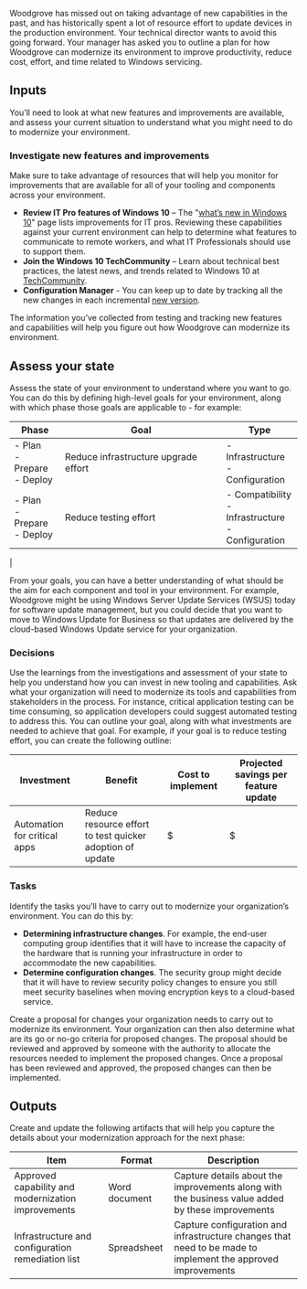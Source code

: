 Woodgrove has missed out on taking advantage of new capabilities in the past, and has historically spent a lot of resource effort to update devices in the production environment. Your technical director wants to avoid this going forward. Your manager has asked you to outline a plan for how Woodgrove can modernize its environment to improve productivity, reduce cost, effort, and time related to Windows servicing.

## Inputs

You’ll need to look at what new features and improvements are available, and assess your current situation to understand what you might need to do to modernize your environment. 

### Investigate new features and improvements

Make sure to take advantage of resources that will help you monitor for improvements that are available for all of your tooling and components across your environment.

- **Review IT Pro features of Windows 10** – The "[what’s new in Windows 10](https://docs.microsoft.com/windows/whats-new/)" page lists improvements for IT pros. Reviewing these capabilities against your current environment can help to determine what features to communicate to remote workers, and what IT Professionals should use to support them.  
- **Join the Windows 10 TechCommunity** – Learn about technical best practices, the latest news, and trends related to Windows 10 at [TechCommunity](https://techcommunity.microsoft.com/t5/windows-10/ct-p/Windows10).
- **Configuration Manager** -  You can keep up to date by tracking all the new changes in each incremental [new version](https://docs.microsoft.com/mem/configmgr/core/plan-design/changes/whats-new-incremental-versions).

The information you’ve collected from testing and tracking new features and capabilities will help you figure out how Woodgrove can modernize its environment.

## Assess your state

Assess the state of your environment to understand where you want to go. You can do this by defining high-level goals for your environment, along with which phase those goals are applicable to - for example:

|Phase  |Goal  |Type  |
|---------|---------|---------|
|- Plan<br/>- Prepare<br/>- Deploy|Reduce infrastructure upgrade effort|- Infrastructure<br/>- Configuration
|- Plan<br/>- Prepare<br/>- Deploy|Reduce testing effort|- Compatibility<br/>- Infrastructure<br/>- Configuration
|

From your goals, you can have a better understanding of what should be the aim for each component and tool in your environment. For example, Woodgrove might be using Windows Server Update Services (WSUS) today for software update management, but you could decide that you want to move to Windows Update for Business so that updates are delivered by the cloud-based Windows Update service for your organization.

### Decisions

Use the learnings from the investigations and assessment of your state to help you understand how you can invest in new tooling and capabilities. Ask what your organization will need to modernize its tools and capabilities from stakeholders in the process. For instance, critical application testing can be time consuming, so application developers could suggest automated testing to address this. You can outline your goal, along with what investments are needed to achieve that goal. For example, if your goal is to reduce testing effort, you can create the following outline:

|Investment  |Benefit  |Cost to implement  |Projected savings per feature update  |
|---------|---------|---------|---------|
|Automation for critical apps|Reduce resource effort to test quicker adoption of update|$|$|

### Tasks

Identify the tasks you’ll have to carry out to modernize your organization’s environment. You can do this by:

- **Determining infrastructure changes**. For example, the end-user computing group identifies that it will have to increase the capacity of the hardware that is running your infrastructure in order to accommodate the new capabilities.
- **Determine configuration changes**. The security group might decide that it will have to review security policy changes to ensure you still meet security baselines when moving encryption keys to a cloud-based service.

Create a proposal for changes your organization needs to carry out to modernize its environment. Your organization can then also determine what are its go or no-go criteria for proposed changes. The proposal should be reviewed and approved by someone with the authority to allocate the resources needed to implement the proposed changes. Once a proposal has been reviewed and approved, the proposed changes can then be implemented.

## Outputs

Create and update the following artifacts that will help you capture the details about your modernization approach for the next phase:

|Item  |Format  |Description  |
|---------|---------|---------|
|Approved capability and modernization improvements     |Word document|Capture details about the improvements along with the business value added by these improvements|
|Infrastructure and configuration remediation list|Spreadsheet|Capture configuration and infrastructure changes that need to be made to implement the approved improvements|
